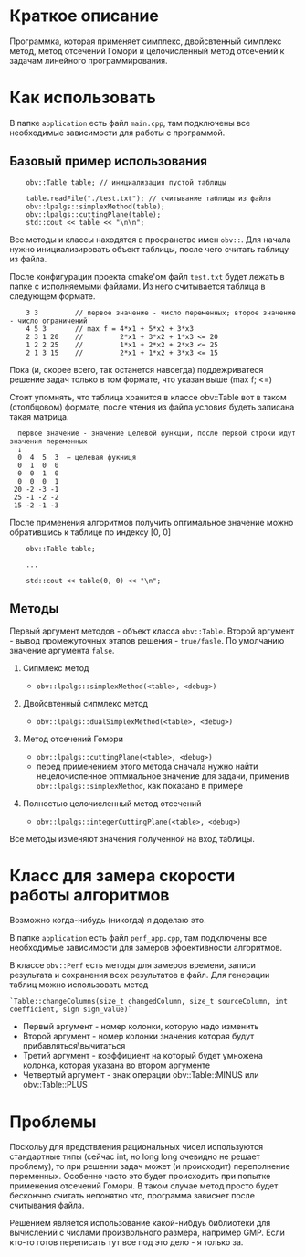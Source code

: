 # Краткое описание

Программка, которая применяет симплекс, двойсвтенный симплекс метод, метод отсечений Гомори и целочисленный метод отсечений к задачам линейного программирования. 

# Как использовать

В папке `application` есть файл `main.cpp`, там подключены все необходимые зависимости для работы с программой. 

## Базовый пример использования

```
    obv::Table table; // инициализация пустой таблицы

    table.readFile("./test.txt"); // считывание таблицы из файла
    obv::lpalgs::simplexMethod(table);
    obv::lpalgs::cuttingPlane(table);
    std::cout << table << "\n\n";
```

Все методы и классы находятся в просранстве имен `obv::`. Для начала нужно инициализировать объект таблицы, после чего считать таблицу из файла.

После конфигурации проекта cmake'ом файл `test.txt` будет лежать в папке с исполняемыми файлами. Из него считывается таблица в следующем формате.

```
    3 3         // первое значение - число переменных; второе значение - число ограничений
    4 5 3       // max f = 4*x1 + 5*x2 + 3*x3
    2 3 1 20    //         2*x1 + 3*x2 + 1*x3 <= 20
    1 2 2 25    //         1*x1 + 2*x2 + 2*x3 <= 25
    2 1 3 15    //         2*x1 + 1*x2 + 3*x3 <= 15
```

Пока (и, скорее всего, так останется навсегда) поддежриватеся решение задач только в том формате, что указан выше (max f; <=)

Стоит упомнять, что таблица хранится в классе obv::Table вот в таком (столбцовом) формате, после чтения из файла условия будеть записана такая матрица. 

```
  первое значение - значение целевой функции, после первой строки идут значения переменных
  ↓
  0  4  5  3  ← целевая фукниця
  0  1  0  0
  0  0  1  0
  0  0  0  1
 20 -2 -3 -1
 25 -1 -2 -2
 15 -2 -1 -3
```

После применения алгоритмов получить оптимальное значение можно обратившись к таблице по индексу [0, 0]

```
    obv::Table table;
    
    ...

    std::cout << table(0, 0) << "\n";
```


## Методы

Первый аргумент методов - объект класса `obv::Table`. Второй аргумент - вывод промежуточных этапов решения - `true/fasle`. По умолчанию значение аргумента `false`.

1. Сипмлекс метод
    - `obv::lpalgs::simplexMethod(<table>, <debug>)` 

2. Двойсвтенный сипмлекс метод
    - `obv::lpalgs::dualSimplexMethod(<table>, <debug>)` 

3. Метод отсечений Гомори
    - `obv::lpalgs::cuttingPlane(<table>, <debug>)` 
    - перед применением этого метода сначала нужно найти нецелочисленное оптмиальное значение для задачи, применив `obv::lpalgs::simplexMethod`, как показано в примере

4. Полностью целочисленный метод отсечений
    - `obv::lpalgs::integerCuttingPlane(<table>, <debug>)` 

Все методы изменяют значения полученной на вход таблицы.

# Класс для замера скорости работы алгоритмов

Возможно когда-нибудь (никогда) я доделаю это.

В папке `application` есть файл `perf_app.cpp`, там подключены все необходимые зависимости для замеров эффективности алгоритмов.

В классе `obv::Perf` есть методы для замеров времени, записи результата и сохранения всех результатов в файл. Для генерации таблиц можно использовать метод 

    `Table::changeColumns(size_t changedColumn, size_t sourceColumn, int coefficient, sign sign_value)`

- Первый аргумент - номер колонки, которую надо изменить
- Второй аргумент - номер колонки значения которая будут прибавляться\вычитаться
- Третий аргумент - коэффициент на который будет умножена колонка, которая указана во втором аргументе
- Четвертый аргумент - знак операции obv::Table::MINUS или obv::Table::PLUS 

# Проблемы

Поскольу для предствления рациональных чисел используются стандартные типы (сейчас int, но long long очевидно не решает проблему), то при решении задач может (и происходит) переполнение переменных. Особенно часто это будет происходить при попытке применения отсечений Гомори. В таком случае метод просто будет бескончно считать непонятно что, программа зависнет после считывания файла.

Решением является использование какой-нибдуь библиотеки для вычислений с числами произвольного размера, например GMP. Если кто-то готов переписать тут все под это дело - я только за.
